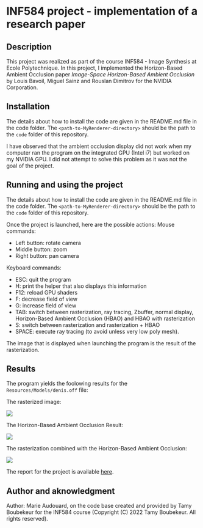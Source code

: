 # INF584 project - implementation of a research paper

## Description

This project was realized as part of the course INF584 - Image Synthesis at Ecole Polytechnique.
In this project, I implemented the Horizon-Based Ambient Occlusion paper _Image-Space Horizon-Based Ambient Occlusion_ by Louis Bavoil, Miguel Sainz and Rouslan Dimitrov for the NVIDIA Corporation.

## Installation

The details about how to install the code are given in the README.md file in the code folder. The `<path-to-MyRenderer-directory>` should be the path to the `code` folder of this repository.

I have observed that the ambient occlusion display did not work when my computer ran the program on the integrated GPU (Intel i7) but worked on my NVIDIA GPU. I did not attempt to solve this problem as it was not the goal of the project.

## Running and using the project

The details about how to install the code are given in the README.md file in the code folder. The `<path-to-MyRenderer-directory>` should be the path to the `code` folder of this repository.

Once the project is launched, here are the possible actions:
Mouse commands:

-  Left button: rotate camera
-  Middle button: zoom
-  Right button: pan camera

Keyboard commands:

-  ESC: quit the program
-  H: print the helper that also displays this information
-  F12: reload GPU shaders
-  F: decrease field of view
-  G: increase field of view
-  TAB: switch between rasterization, ray tracing, Zbuffer, normal display, Horizon-Based Ambient Occlusion (HBAO) and HBAO with rasterization
-  S: switch between rasterization and rasterization + HBAO
-  SPACE: execute ray tracing (to avoid unless very low poly mesh).

The image that is displayed when launching the program is the result of the rasterization.

## Results

The program yields the foolowing results for the `Resources/Models/denis.off` file:

The rasterized image:

![](/media/denis.png)

The Horizon-Based Ambient Occlusion Result:

![](/media/denis_hbao.png)

The rasterization combined with the Horizon-Based Ambient Occlusion:

![](/media/denis_with.png)

The report for the project is available [here](/media/final_report.pdf).

## Author and aknowledgment

Author: Marie Audouard, on the code base created and provided by Tamy Boubekeur for the INF584 course (Copyright (C) 2022 Tamy Boubekeur. All rights reserved).
